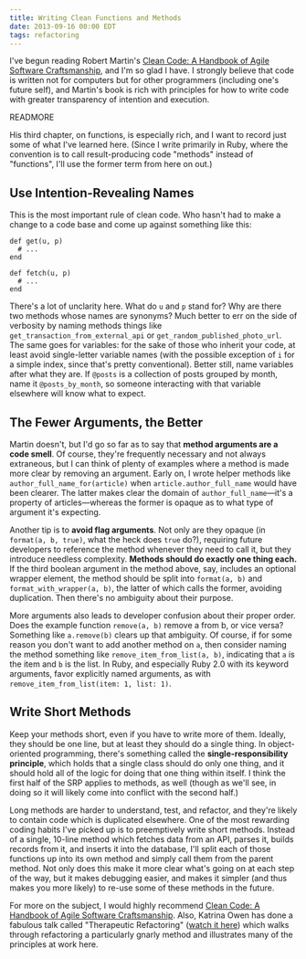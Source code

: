 ```yaml
---
title: Writing Clean Functions and Methods
date: 2013-09-16 00:00 EDT
tags: refactoring
---
```


I've begun reading Robert Martin's [Clean Code: A Handbook of Agile Software Craftsmanship][1], and I'm so glad I have. I strongly believe that code is written not for computers but for other programmers (including one's future self), and Martin's book is rich with principles for how to write code with greater transparency of intention and execution.

READMORE

His third chapter, on functions, is especially rich, and I want to record just some of what I've learned here. (Since I write primarily in Ruby, where the convention is to call result-producing code "methods" instead of "functions", I'll use the former term from here on out.)

## Use Intention-Revealing Names

This is the most important rule of clean code. Who hasn't had to make a change to a code base and come up against something like this:

    def get(u, p)
      # ...
    end

    def fetch(u, p)
      # ...
    end

There's a lot of unclarity here. What do `u` and `p` stand for? Why are there two methods whose names are synonyms? Much better to err on the side of verbosity by naming methods things like `get_transaction_from_external_api` or `get_random_published_photo_url`. The same goes for variables: for the sake of those who inherit your code, at least avoid single-letter variable names (with the possible exception of `i` for a simple index, since that's pretty conventional). Better still, name variables after what they are. If `@posts` is a collection of posts grouped by month, name it `@posts_by_month`, so someone interacting with that variable elsewhere will know what to expect.

## The Fewer Arguments, the Better

Martin doesn't, but I'd go so far as to say that **method arguments are a code smell**. Of course, they're frequently necessary and not always extraneous, but I can think of plenty of examples where a method is made more clear by removing an argument. Early on, I wrote helper methods like `author_full_name_for(article)` when `article.author_full_name` would have been clearer. The latter makes clear the domain of `author_full_name`—it's a property of articles—whereas the former is opaque as to what type of argument it's expecting.

Another tip is to **avoid flag arguments**. Not only are they opaque (in `format(a, b, true)`, what the heck does `true` do?), requiring future developers to reference the method whenever they need to call it, but they introduce needless complexity. **Methods should do exactly one thing each.** If the third boolean argument in the method above, say, includes an optional wrapper element, the method should be split into `format(a, b)` and `format_with_wrapper(a, b)`, the latter of which calls the former, avoiding duplication. Then there's no ambiguity about their purpose.

More arguments also leads to developer confusion about their proper order. Does the example function `remove(a, b)` remove a from b, or vice versa? Something like `a.remove(b)` clears up that ambiguity. Of course, if for some reason you don't want to add another method on `a`, then consider naming the method something like `remove_item_from_list(a, b)`, indicating that `a` is the item and `b` is the list. In Ruby, and especially Ruby 2.0 with its keyword arguments, favor explicitly named arguments, as with `remove_item_from_list(item: 1, list: 1)`.

## Write Short Methods

Keep your methods short, even if you have to write more of them. Ideally, they should be one line, but at least they should do a single thing. In object-oriented programming, there's something called the **single-responsibility principle**, which holds that a single class should do only one thing, and it should hold all of the logic for doing that one thing within itself. I think the first half of the SRP applies to methods, as well (though as we'll see, in doing so it will likely come into conflict with the second half.)

Long methods are harder to understand, test, and refactor, and they're likely to contain code which is duplicated elsewhere. One of the most rewarding coding habits I've picked up is to preemptively write short methods. Instead of a single, 10-line method which fetches data from an API, parses it, builds records from it, and inserts it into the database, I'll split each of those functions up into its own method and simply call them from the parent method. Not only does this make it more clear what's going on at each step of the way, but it makes debugging easier, and makes it simpler (and thus makes you more likely) to re-use some of these methods in the future.

For more on the subject, I would highly recommend [Clean Code: A Handbook of Agile Software Craftsmanship][1]. Also, Katrina Owen has done a fabulous talk called "Therapeutic Refactoring" ([watch it here][2]) which walks through refactoring a particularly gnarly method and illustrates many of the principles at work here.

 [1]: http://www.amazon.com/Clean-Code-Handbook-Software-Craftsmanship/dp/0132350882?tag=stevgros-20
 [2]: http://confreaks.com/videos/1071-cascadiaruby2012-therapeutic-refactoring
